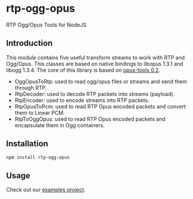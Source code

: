 # rtp-ogg-opus

RTP Ogg/Opus Tools for NodeJS

## Introduction

This module contains five useful transform streams to work with RTP and Ogg/Opus. This classes are based on native bindings to
libopus 1.3.1 and libogg 1.3.4. The core of this library is based on [opus-tools 0.2](https://opus-codec.org/release/dev/2018/09/18/opus-tools-0_2.html).

-   OggOpusToRtp: used to read ogg/opus files or streams and send them through RTP.
-   RtpDecoder: used to decode RTP packets into streams (payload).
-   RtpEncoder: used to encode streams into RTP packets.
-   RtpOpusToPcm: used to read RTP Opus encoded packets and convert them to Linear PCM.
-   RtpToOggOpus: used to read RTP Opus encoded packets and encapsulate them in Ogg containers.

## Installation

```sh
npm install rtp-ogg-opus
```

## Usage

Check out our [examples project](https://github.com/libersys/rtp-ogg-opus-examples).
